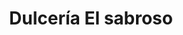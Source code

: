---
title: "Dulcería El sabroso"
url: /ciudad-de-sagua-la-grande/dulceria-el-sabroso/
shop: confitería
---